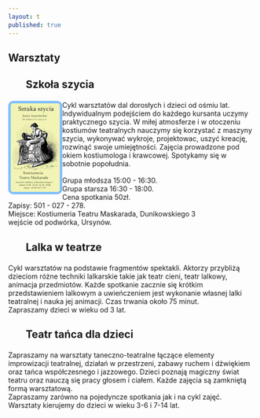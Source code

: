 ```yaml
---
layout: t
published: true
---
```






## Warsztaty

<h2><ul class="photos">Szkoła szycia</ul></h2>
<a id="single_image" href="lay/img/szycie_big.jpg"><img src="lay/img/szycie_min.jpg" alt="Szkoła szycia" style="float:left; height:220px margin: 10px; border-style:solid; border-width: 5px; border-radius: 10px; border-color:rgba(87, 171, 255, 0.74)"/></a>

Cykl warsztatów dal dorosłych i dzieci od ośmiu lat. Indywidualnym podejściem do każdego kursanta uczymy praktycznego szycia. W miłej atmosferze i w otoczeniu kostiumów teatralnych nauczymy się korzystać z maszyny szycia, wykonywać wykroje, projektowac, uszyć kreację, rozwinąć swoje umiejętności. Zajęcia prowadzone pod okiem kostiumologa i krawcowej. Spotykamy się w sobotnie popołudnia.
<br />
<br />Grupa młodsza 15:00 - 16:30.
<br />Grupa starsza 16:30 - 18:00.
<br />Cena spotkania 50zł.
<br /> Zapisy: 501 - 027 - 278.
<br />Miejsce: Kostiumeria Teatru Maskarada, Dunikowskiego 3
<br />wejście od podwórka, Ursynów.


<h2><ul class="photos">Lalka w teatrze</ul></h2>

Cykl warsztatów na podstawie fragmentów spektakli. Aktorzy przybliżą dzieciom różne techniki lalkarskie takie jak teatr cieni, teatr lalkowy, animacja przedmiotów. Każde spotkanie zacznie się krótkim przedstawieniem lalkowym a uwieńczeniem jest wykonanie własnej lalki teatralnej i nauka jej animacji. Czas trwania około 75 minut.  
Zapraszamy dzieci w wieku od 3 lat.  

<h2><ul class="photos">Teatr tańca dla dzieci</ul></h2>

Zapraszamy na warsztaty taneczno-teatralne łączące elementy improwizacji teatralnej, działań w przestrzeni, zabawy ruchem i dźwiękiem oraz tańca współczesnego i jazzowego. Dzieci poznają magiczny świat teatru oraz nauczą się pracy głosem i ciałem. Każde zajęcia są zamkniętą formą warsztatową.  <br />Zapraszamy zarówno na pojedyncze spotkania jak i na cykl zajęć.  
Warsztaty kierujemy do dzieci w wieku 3-6 i 7-14 lat.
